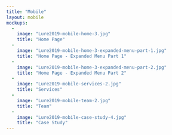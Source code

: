 ```yaml
---
title: "Mobile"
layout: mobile
mockups:
  -
    image: "Lure2019-mobile-home-3.jpg"
    title: "Home Page"
  -
    image: "Lure2019-mobile-home-3-expanded-menu-part-1.jpg"
    title: "Home Page - Expanded Menu Part 1"
  -
    image: "Lure2019-mobile-home-3-expanded-menu-part-2.jpg"
    title: "Home Page - Expanded Menu Part 2"
  -
    image: "Lure2019-mobile-services-2.jpg"
    title: "Services"
  -
    image: "Lure2019-mobile-team-2.jpg"
    title: "Team"
  -
    image: "Lure2019-mobile-case-study-4.jpg"
    title: "Case Study"
---
```

